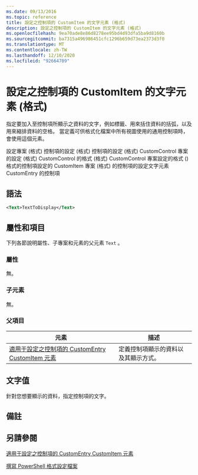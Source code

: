 ```yaml
---
ms.date: 09/13/2016
ms.topic: reference
title: 設定之控制項的 CustomItem 的文字元素 (格式)
description: 設定之控制項的 CustomItem 的文字元素 (格式)
ms.openlocfilehash: 9ea70ade8e86d8278ee95bd4d93dfa5ba9d8160b
ms.sourcegitcommit: ba7315a496986451cfc1296b659d73ea2373d3f0
ms.translationtype: MT
ms.contentlocale: zh-TW
ms.lasthandoff: 12/10/2020
ms.locfileid: "92664709"
---
```

# <a name="text-element-for-customitem-for-controls-for-configuration-format"></a>設定之控制項的 CustomItem 的文字元素 (格式)

指定要加入至控制項所顯示之資料的文字，例如標籤、用來括住資料的括弧，以及用來縮排資料的空格。 當定義可供格式化檔案中所有視圖使用的通用控制項時，會使用這個元素。

設定專案 (格式) 控制項的設定 (格式) 控制項的設定 (格式) CustomControl 專案的設定 (格式) CustomControl 的格式 (格式) CustomControl 專案設定的格式 () 格式的控制項設定的 CustomItem 專案 (格式) 的控制項的設定文字元素 CustomEntry 的控制項

## <a name="syntax"></a>語法

```xml
<Text>TextToDisplay</Text>
```

## <a name="attributes-and-elements"></a>屬性和項目

下列各節說明屬性、子專案和元素的父元素 `Text` 。

### <a name="attributes"></a>屬性

無。

### <a name="child-elements"></a>子元素

無。

### <a name="parent-elements"></a>父項目

|元素|描述|
|-------------|-----------------|
|[適用于設定之控制項的 CustomEntry CustomItem 元素](./customitem-element-for-customentry-for-controls-for-configuration-format.md)|定義控制項顯示的資料以及其顯示方式。|

## <a name="text-value"></a>文字值

針對您想要顯示的資料，指定控制項的文字。

## <a name="remarks"></a>備註

## <a name="see-also"></a>另請參閱

[適用于設定之控制項的 CustomEntry CustomItem 元素](./customitem-element-for-customentry-for-controls-for-configuration-format.md)

[撰寫 PowerShell 格式設定檔案](./writing-a-powershell-formatting-file.md)
